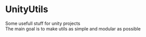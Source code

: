 # UnityUtils
Some usefull stuff for unity projects  
The main goal is to make utils as simple and modular as possible
